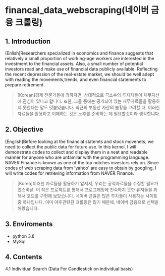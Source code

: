 # financal_data_webscraping(네이버 금융 크롤링)

## 1. Introduction 


[Enlish]Researchers specialized in economics and finance suggests that relatively a small proportion of working-age workers are interested in the investment to the financial assets. Also, a small number of potential investors read and make use of financial data publicly available.
Reflecting the recent depression of the real-estate market,  we should be well adept with reading the movements,trends, and even financial statements to  prepare  retirement.


>[Korean]경제 전문가들에 의하자면, 상대적으로 극소수의 투자자들이 재무자산에 관심이 있다고 합니다. 또한, 그들 중에는 공개되어 있는 재무자료들을 
>활용하지 못한다는 말도 덧붙였습니다. 최근의 부동산 자산의 불황을 고려할 때, 이러한 자료들을 활용하고 이해하는 것은 노후를 준비하는 데
>필요할것이라 생각합니다. 

## 2. Objective

[English]Before looking at the financial statemts and stock movenets, we need to collect the public data for future use. In this kernel, I will demonstrate codes to collect and display them in a neat and readable manner for anyone who are unfamilar with the programming language. NAVER Finance is known as  one of the top notches investors rely on. Since codes of web scraping data from 'yahoo'  are easy to obtain by googling, I will write codes for retrieving information from NAVER Finance.

>[Korea]이러한 자료들을 활용하기 앞서서, 우리는 공적자료들을 수집할 필요가 있스비낟. 이 작은 프로젝트를 통해서 프로그래밍에 친숙하지 
>못한 유저들을 위해서 코드를 구현해 보았습니다. 네이버 금융은 많은 투자들이 사용하는 사이트중 하나입니다. 이미 야후관련된 크롤링은 
>많기 때문에, 네이버 금융으로 선택을 해봤습니다.

## 3. Enviroments 
- python 3.8
- MySql 

## 4. Contents

4.1 Individual Search (Data For Candlestick on individual basis)

<imag scr='https://user-images.githubusercontent.com/53164959/84439507-507ff100-ac73-11ea-863d-a6e2f8444a46.png' style='width:400px;'>



